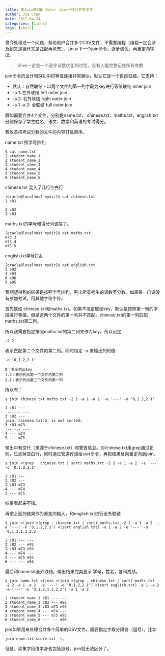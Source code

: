 ```yaml
---
title: 用Join像SQL Outer Join一样合并多文件
author: Jie Chen
date: 2012-04-24
categories: [Linux]
tags: [shell]
---
```


曾今处理过一个问题，帮助用户合并多个CSV文件，不需要编程（编程一定会涉及到又是循环又是匹配再填充），Linux下一个join命令，逐步调优，再重定向输出。

> Shell一定是一个逐步调整优化的过程，没有人能完整记住所有参数

join命令的设计和SQL中的等值连接非常类似，默认它是一个自然联结。它支持：

* 默认：自然联结 - 以两个文件的第一列字段为key进行等值联结  inner join
* -a 1: 左外联结 left outer join
* -a 2: 右外联结 right outer join
* -a 1 -a 2: 全联结 full outer join

假如需要合并4个文件，分别是name.txt， chinese.txt，maths.txt，english.txt 分别保存了学生姓名，语文、数学和英语的考试得分。

我故意把考试分数的文件的内容打乱顺序。

name.txt 照学号排列
~~~
$ cat name.txt
1 student_name_1
2 student_name_2
3 student_name_3
4 student_name_4
5 student_name_5
6 student_name_6
~~~

chinese.txt 混入了几行空白行
~~~
[oracle@localhost mydir]$ cat chinese.txt
1 c81

2 c82
3 c83

~~~

maths.txt的学号和得分列调换了。

~~~
[oracle@localhost mydir]$ cat maths.txt
m73 3
m74 4
m75 5
~~~

english.txt学号打乱

~~~
[oracle@localhost mydir]$ cat english.txt
2 e92
3 e93
6 e96
5 e95
~~~

我期望得到的结果是按照学号排列，列出所有考生的语数英分数。如果某一门课没有参加考试，用其他字符字符。

首先联结 chinese.txt和maths.txt。如果不指定联结key，默认是按照第一列的字段进行等值。但是这两个文件的第一列并不匹配。chinese.txt的第一列匹配maths.txt第二列。

所以我需要指定按照maths.txt的第二列来作为key。所以设定
~~~
-2 2 
~~~

表示匹配第二个文件的第二列。同时指定 -o 来输出列的值
~~~
-o '0,1.2,2.1'

0：表示列出key
1.2：表示列出第一个文件的第二列
2.1：表示列出第二个文件的第一列
~~~

所以有：

~~~
$ join chinese.txt maths.txt -2 2 -a 1 -a 2  -e '---' -o '0,1.2,2.1'

1 c81 ---
--- --- ---
2 c82 ---
join: chinese.txt:5: is not sorted:
3 c83 m73
--- --- ---
4 --- m74
5 --- m75
~~~

输出中有空行（来源于chinese.txt）和警告信息。对chinese.txt用grep通过正则，过滤掉空白行，同时通过管道传递给sort命令，再把结果反向重定向到join。

~~~
$ join <(grep . chinese.txt | sort) maths.txt -2 2 -a 1 -a 2  -e '---' -o '0,1.2,2.1'

1 c81 ---
2 c82 ---
3 c83 m73
4 --- m74
5 --- m75
~~~

结果看起来不错。

再把上面的结果作为重定向输入，和english.txt进行全外联结

~~~
$ join <(join <(grep . chinese.txt | sort) maths.txt -2 2 -a 1 -a 2  -e '---' -o '0,1.2,2.1') <(sort english.txt) -a 1 -a 2 -e '---' -o '0,1.2,1.3,2.2'

1 c81 --- ---
2 c82 --- e92
3 c83 m73 e93
4 --- m74 ---
5 --- m75 e95
6 --- --- e96
~~~

最后和name.txt全外联结。输出结果完美显示 学号，姓名，各科成绩。

~~~
$ join name.txt <(join <(join <(grep . chinese.txt | sort) maths.txt -2 2 -a 1 -a 2  -e '---' -o '0,1.2,2.1') <(sort english.txt) -a 1 -a 2 -e '---' -o '0,1.2,1.3,2.2') -a 1 -a 2

1 student_name_1 c81 --- ---
2 student_name_2 c82 --- e92
3 student_name_3 c83 m73 e93
4 student_name_4 --- m74 ---
5 student_name_5 --- m75 e95
6 student_name_6 --- --- e96
~~~

join如果用来处理合并多个简单的CSV文件，需要指定字段分隔符（逗号）。比如

~~~
join name.txt score.txt -t,
~~~

但是，如果字段值本身也包括逗号，join就无法区分了。